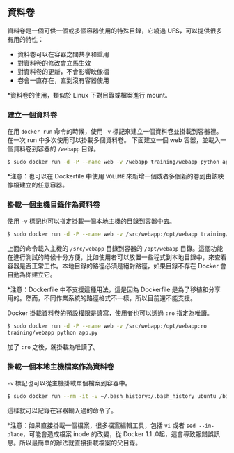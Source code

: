 ## 資料卷

資料卷是一個可供一個或多個容器使用的特殊目錄，它繞過 UFS，可以提供很多有用的特性：
* 資料卷可以在容器之間共享和重用
* 對資料卷的修改會立馬生效
* 對資料卷的更新，不會影響映像檔
* 卷會一直存在，直到沒有容器使用

*資料卷的使用，類似於 Linux 下對目錄或檔案進行 mount。

### 建立一個資料卷

在用 `docker run` 命令的時候，使用 `-v` 標記來建立一個資料卷並掛載到容器裡。在一次 run 中多次使用可以掛載多個資料卷。
下面建立一個 web 容器，並載入一個資料卷到容器的 `/webapp` 目錄。

```bash
$ sudo docker run -d -P --name web -v /webapp training/webapp python app.py
```

*注意：也可以在 Dockerfile 中使用 `VOLUME` 來新增一個或者多個新的卷到由該映像檔建立的任意容器。

### 掛載一個主機目錄作為資料卷

使用 `-v` 標記也可以指定掛載一個本地主機的目錄到容器中去。

```bash
$ sudo docker run -d -P --name web -v /src/webapp:/opt/webapp training/webapp python app.py
```

上面的命令載入主機的 `/src/webapp` 目錄到容器的 `/opt/webapp`
目錄。這個功能在進行測試的時候十分方便，比如使用者可以放置一些程式到本地目錄中，來查看容器是否正常工作。本地目錄的路徑必須是絕對路徑，如果目錄不存在 Docker 會自動為你建立它。

*注意：Dockerfile 中不支援這種用法，這是因為 Dockerfile 是為了移植和分享用的。然而，不同作業系統的路徑格式不一樣，所以目前還不能支援。

Docker 掛載資料卷的預設權限是讀寫，使用者也可以透過 `:ro` 指定為唯讀。

```bash
$ sudo docker run -d -P --name web -v /src/webapp:/opt/webapp:ro
training/webapp python app.py
```

加了 `:ro` 之後，就掛載為唯讀了。

### 掛載一個本地主機檔案作為資料卷

`-v` 標記也可以從主機掛載單個檔案到容器中。

```bash
$ sudo docker run --rm -it -v ~/.bash_history:/.bash_history ubuntu /bin/bash
```

這樣就可以記錄在容器輸入過的命令了。

*注意：如果直接掛載一個檔案，很多檔案編輯工具，包括 `vi` 或者 `sed --in-place`，可能會造成檔案 inode 的改變，從 Docker 1.1
.0起，這會導致報錯誤訊息。所以最簡單的辦法就直接掛載檔案的父目錄。
